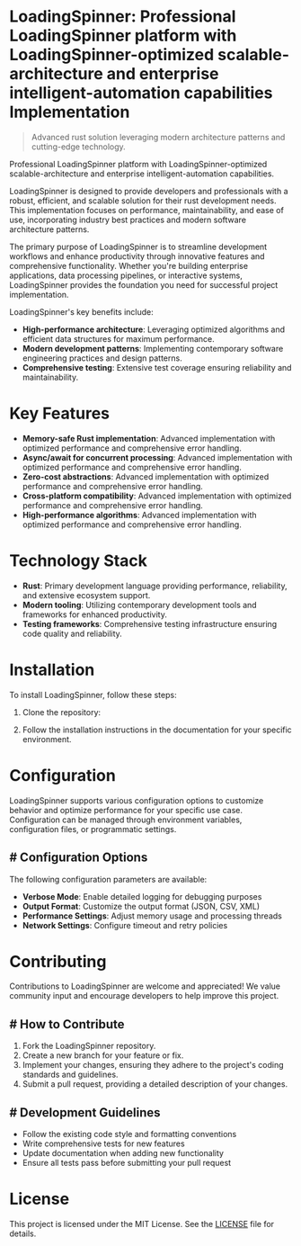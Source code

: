 <!-- fallback_LoadingSpinner_20250806043640_87985 -->

# LoadingSpinner: Professional LoadingSpinner platform with LoadingSpinner-optimized scalable-architecture and enterprise intelligent-automation capabilities Implementation
> Advanced rust solution leveraging modern architecture patterns and cutting-edge technology.

Professional LoadingSpinner platform with LoadingSpinner-optimized scalable-architecture and enterprise intelligent-automation capabilities.

LoadingSpinner is designed to provide developers and professionals with a robust, efficient, and scalable solution for their rust development needs. This implementation focuses on performance, maintainability, and ease of use, incorporating industry best practices and modern software architecture patterns.

The primary purpose of LoadingSpinner is to streamline development workflows and enhance productivity through innovative features and comprehensive functionality. Whether you're building enterprise applications, data processing pipelines, or interactive systems, LoadingSpinner provides the foundation you need for successful project implementation.

LoadingSpinner's key benefits include:

* **High-performance architecture**: Leveraging optimized algorithms and efficient data structures for maximum performance.
* **Modern development patterns**: Implementing contemporary software engineering practices and design patterns.
* **Comprehensive testing**: Extensive test coverage ensuring reliability and maintainability.

# Key Features

* **Memory-safe Rust implementation**: Advanced implementation with optimized performance and comprehensive error handling.
* **Async/await for concurrent processing**: Advanced implementation with optimized performance and comprehensive error handling.
* **Zero-cost abstractions**: Advanced implementation with optimized performance and comprehensive error handling.
* **Cross-platform compatibility**: Advanced implementation with optimized performance and comprehensive error handling.
* **High-performance algorithms**: Advanced implementation with optimized performance and comprehensive error handling.

# Technology Stack

* **Rust**: Primary development language providing performance, reliability, and extensive ecosystem support.
* **Modern tooling**: Utilizing contemporary development tools and frameworks for enhanced productivity.
* **Testing frameworks**: Comprehensive testing infrastructure ensuring code quality and reliability.

# Installation

To install LoadingSpinner, follow these steps:

1. Clone the repository:


2. Follow the installation instructions in the documentation for your specific environment.

# Configuration

LoadingSpinner supports various configuration options to customize behavior and optimize performance for your specific use case. Configuration can be managed through environment variables, configuration files, or programmatic settings.

## # Configuration Options

The following configuration parameters are available:

* **Verbose Mode**: Enable detailed logging for debugging purposes
* **Output Format**: Customize the output format (JSON, CSV, XML)
* **Performance Settings**: Adjust memory usage and processing threads
* **Network Settings**: Configure timeout and retry policies

# Contributing

Contributions to LoadingSpinner are welcome and appreciated! We value community input and encourage developers to help improve this project.

## # How to Contribute

1. Fork the LoadingSpinner repository.
2. Create a new branch for your feature or fix.
3. Implement your changes, ensuring they adhere to the project's coding standards and guidelines.
4. Submit a pull request, providing a detailed description of your changes.

## # Development Guidelines

* Follow the existing code style and formatting conventions
* Write comprehensive tests for new features
* Update documentation when adding new functionality
* Ensure all tests pass before submitting your pull request

# License

This project is licensed under the MIT License. See the [LICENSE](https://github.com/QOZU/LoadingSpinner/blob/main/LICENSE) file for details.
